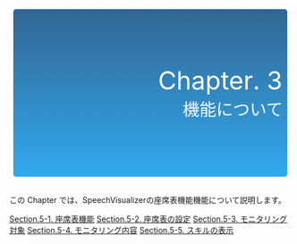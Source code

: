 <table style="border-collapse: separate; border-spacing: 5px 0; margin: 0 auto; width: 500px;">
  <tr>
    <td style="color: #fff; background: linear-gradient(#326693, #31A9EE); border-radius: 5px; width: 600px; height: 300px; text-align: right;">
      <font style="font-size: 45px">Chapter. 3</font><br />
      <font style="font-size: 30px">機能について</font>
    </td>
  </tr>
</table>
<br />

この Chapter では、SpeechVisualizerの座席表機能機能について説明します。

[Section.5-1.	座席表機能](5-1.md)
[Section.5-2.	座席表の設定](5-2.md)
[Section.5-3.	モニタリング対象](5-3.md)
[Section.5-4.	モニタリング内容](5-4.md)
[Section.5-5.	スキルの表示](5-5.md)
